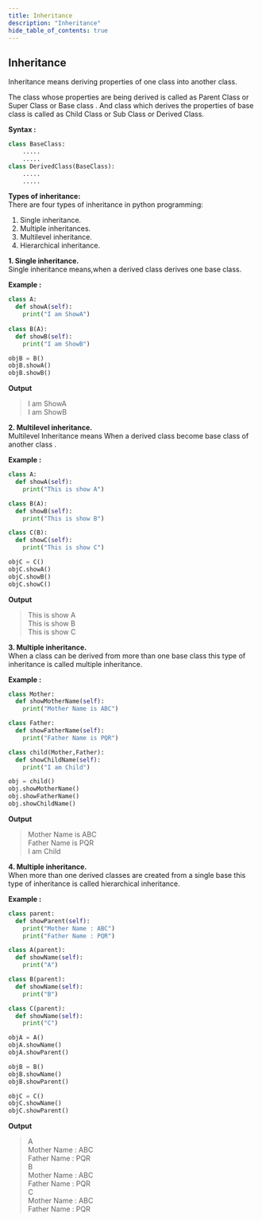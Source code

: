```yaml
---
title: Inheritance
description: "Inheritance"
hide_table_of_contents: true
---
```


## Inheritance 

Inheritance means deriving properties of one class into another class.

The class whose properties are being derived is called as Parent Class or Super Class or Base class . And class which derives the properties of base class is called as Child Class or Sub Class or Derived Class.

**Syntax :**
```python showLineNumbers="true"
class BaseClass:
    .....
    .....
class DerivedClass(BaseClass):
    .....
    .....
```

**Types of inheritance:** <br/> 
There are four types of inheritance in python programming:
1. Single inheritance.
2. Multiple inheritances.
3. Multilevel inheritance.
4. Hierarchical inheritance.

**1. Single inheritance.** <br/> 
Single inheritance means,when a derived class derives one base class.

**Example :**

```python showLineNumbers="true" title:"single inheritance" 
class A:
  def showA(self):
    print("I am ShowA")
  
class B(A):
  def showB(self):
    print("I am ShowB")

objB = B()
objB.showA()
objB.showB()
```
**Output**
>I am ShowA  
>I am ShowB


**2. Multilevel inheritance.** <br/> 
Multilevel Inheritance means When a derived class become base class of another class .

**Example :**

```python showLineNumbers="true" title:"single inheritance" 
class A:
  def showA(self):
    print("This is show A")

class B(A):
  def showB(self):
    print("This is show B")

class C(B):
  def showC(self):
    print("This is show C")

objC = C()
objC.showA()
objC.showB()
objC.showC()
```
**Output**
>This is show A  
>This is show B   
>This is show C 

**3. Multiple inheritance.** <br/> 
When a class can be derived from more than one base class this type of inheritance is called multiple inheritance.

**Example :**

```python showLineNumbers="true" title:"single inheritance" 
class Mother:
  def showMotherName(self):
    print("Mother Name is ABC")

class Father:
  def showFatherName(self):
    print("Father Name is PQR")

class child(Mother,Father):
  def showChildName(self):
    print("I am Child")

obj = child()
obj.showMotherName()
obj.showFatherName()
obj.showChildName()
```
**Output**
>Mother Name is ABC  
>Father Name is PQR   
>I am Child

**4. Multiple inheritance.** <br/> 
When more than one derived classes are created from a single base this type of inheritance is called hierarchical inheritance.

**Example :**

```python showLineNumbers="true" title:"single inheritance" 
class parent:
  def showParent(self):
    print("Mother Name : ABC")
    print("Father Name : PQR")

class A(parent):
  def showName(self):
    print("A")

class B(parent):
  def showName(self):
    print("B")

class C(parent):
  def showName(self):
    print("C")

objA = A()
objA.showName()
objA.showParent()

objB = B()
objB.showName()
objB.showParent()

objC = C()
objC.showName()
objC.showParent()
```
**Output**
>A   
>Mother Name : ABC  
>Father Name : PQR  
>B  
>Mother Name : ABC  
>Father Name : PQR  
>C  
>Mother Name : ABC  
>Father Name : PQR  

